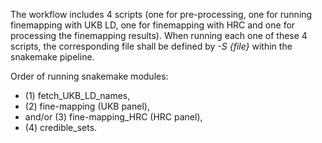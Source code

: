 The workflow includes 4 scripts (one for pre-processing, one for running finemapping with UKB LD, one for finemapping with HRC and one for processing the finemapping results).
When running each one of these 4 scripts, the corresponding file shall be defined by *-S {file}* within the snakemake pipeline.

Order of running snakemake modules: 
- (1) fetch_UKB_LD_names,
- (2) fine-mapping (UKB panel),
- and/or (3) fine-mapping_HRC (HRC panel), 
- (4) credible_sets.
